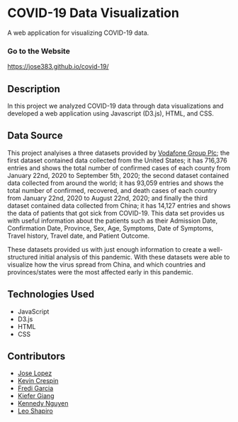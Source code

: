 # COVID-19 Data Visualization

A web application for visualizing COVID-19 data.

### Go to the Website
https://jose383.github.io/covid-19/

## Description

In this project we analyzed COVID-19 data through data visualizations and developed a web application using Javascript (D3.js), HTML, and CSS.

## Data Source

This project analyises a three datasets provided by [Vodafone Group Plc](https://www.vodafone.com/); the first dataset contained data collected from the United States; it has 716,376 entries and shows the total number of confirmed cases of each county from January 22nd, 2020 to September 5th, 2020; the second dataset contained data collected from around the world; it has 93,059 entries and shows the total number of confirmed, recovered, and death cases of each country from January 22nd, 2020 to August 22nd, 2020; and finally the third dataset contained data collected from China; it has 14,127 entries and shows the data of patients that got sick from COVID-19. This data set provides us with useful information about the patients such as their Admission Date, Confirmation Date, Province, Sex, Age, Symptoms, Date of Symptoms, Travel history, Travel date, and Patient Outcome.

These datasets provided us with just enough information to create a well-structured initial analysis of this pandemic. With these datasets were able to visualize how the virus spread from China, and which countries and provinces/states were the most affected early in this pandemic.

## Technologies Used

* JavaScript
* D3.js
* HTML
* CSS

## Contributors

* [Jose Lopez](https://github.com/jose383)
* [Kevin Crespin](https://github.com/KevinCrespin)
* [Fredi Garcia](https://github.com/f-garci)
* [Kiefer Giang](https://github.com/Kgiang6)
* [Kennedy Nguyen](https://github.com/TypicalEDIt)
* [Leo Shapiro](https://github.com/lhs328)
